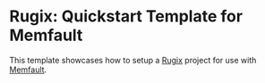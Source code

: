 # Rugix: Quickstart Template for Memfault

This template showcases how to setup a [Rugix](https://rugix.org) project for use with [Memfault](https://memfault.com/).
